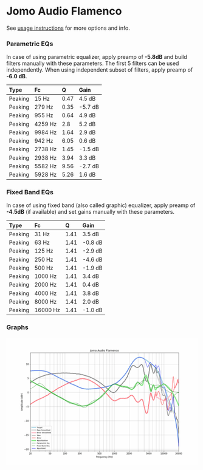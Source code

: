 # Jomo Audio Flamenco
See [usage instructions](https://github.com/jaakkopasanen/AutoEq#usage) for more options and info.

### Parametric EQs
In case of using parametric equalizer, apply preamp of **-5.8dB** and build filters manually
with these parameters. The first 5 filters can be used independently.
When using independent subset of filters, apply preamp of **-6.0 dB**.

| Type    | Fc      |    Q | Gain    |
|:--------|:--------|:-----|:--------|
| Peaking | 15 Hz   | 0.47 | 4.5 dB  |
| Peaking | 279 Hz  | 0.35 | -5.7 dB |
| Peaking | 955 Hz  | 0.64 | 4.9 dB  |
| Peaking | 4259 Hz | 2.8  | 5.2 dB  |
| Peaking | 9984 Hz | 1.64 | 2.9 dB  |
| Peaking | 942 Hz  | 6.05 | 0.6 dB  |
| Peaking | 2738 Hz | 1.45 | -1.5 dB |
| Peaking | 2938 Hz | 3.94 | 3.3 dB  |
| Peaking | 5582 Hz | 9.56 | -2.7 dB |
| Peaking | 5928 Hz | 5.26 | 1.6 dB  |

### Fixed Band EQs
In case of using fixed band (also called graphic) equalizer, apply preamp of **-4.5dB**
(if available) and set gains manually with these parameters.

| Type    | Fc       |    Q | Gain    |
|:--------|:---------|:-----|:--------|
| Peaking | 31 Hz    | 1.41 | 3.5 dB  |
| Peaking | 63 Hz    | 1.41 | -0.8 dB |
| Peaking | 125 Hz   | 1.41 | -2.9 dB |
| Peaking | 250 Hz   | 1.41 | -4.6 dB |
| Peaking | 500 Hz   | 1.41 | -1.9 dB |
| Peaking | 1000 Hz  | 1.41 | 3.4 dB  |
| Peaking | 2000 Hz  | 1.41 | 0.4 dB  |
| Peaking | 4000 Hz  | 1.41 | 3.8 dB  |
| Peaking | 8000 Hz  | 1.41 | 2.0 dB  |
| Peaking | 16000 Hz | 1.41 | -1.0 dB |

### Graphs
![](./Jomo%20Audio%20Flamenco.png)
